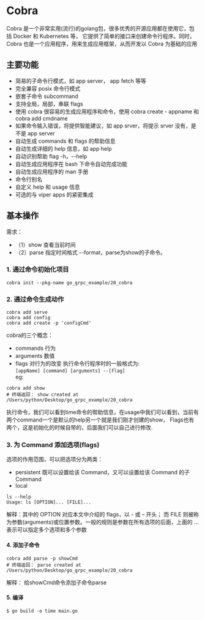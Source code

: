 # Cobra
Cobra 是一个非常实用(流行)的golang包，很多优秀的开源应用都在使用它，包括 Docker 和 Kubernetes 等，
它提供了简单的接口来创建命令行程序。同时，Cobra 也是一个应用程序，用来生成应用框架，从而开发以 Cobra 为基础的应用
## 主要功能
* 简易的子命令行模式，如 app server， app fetch 等等
* 完全兼容 posix 命令行模式
* 嵌套子命令 subcommand
* 支持全局，局部，串联 flags
* 使用 cobra 很容易的生成应用程序和命令，使用 cobra create - appname 和 cobra add cmdname
* 如果命令输入错误，将提供智能建议，如 app srver，将提示 srver 没有，是不是 app server
* 自动生成 commands 和 flags 的帮助信息
* 自动生成详细的 help 信息，如 app help
* 自动识别帮助 flag -h，--help
* 自动生成应用程序在 bash 下命令自动完成功能
* 自动生成应用程序的 man 手册
* 命令行别名
* 自定义 help 和 usage 信息
* 可选的与 viper apps 的紧密集成

## 基本操作
需求：
- （1）show 查看当前时间
- （2）parse 指定时间格式 --format，parse为show的子命令。

### 1. 通过命令初始化项目
```shell script
cobra init --pkg-name go_grpc_example/20_cobra
```
### 2. 通过命令生成动作
```shell script
cobra add serve
cobra add config
cobra add create -p 'configCmd'
```
cobra的三个概念：
* commands 行为
* arguments 数值
* flags 对行为的改变
执行命令行程序时的一般格式为:  
`[appName] [command] [arguments] --[flag]`  
  eg:
```shell script
cobra add show
# 终端返回： show created at /Users/python/Desktop/go_grpc_example/20_cobra

```
  
执行命令，我们可以看到time命令的帮助信息，在usage中我们可以看到，当前有两个command一个是默认的help另一个就是我们刚才创建的show，
Flags也有两个，这是初始化的时候自带的，后面我们可以自己进行修改.  
### 3. 为 Command 添加选项(flags)  

选项的作用范围，可以把选项分为两类：  
* persistent 既可以设置给该 Command，又可以设置给该 Command 的子 Command
* local  
```shell script
ls --help
Usage: ls [OPTION]... [FILE]...
```  
解释：其中的 OPTION 对应本文中介绍的 flags，以 - 或 – 开头；
而 FILE 则被称为参数(arguments)或位置参数。一般的规则是参数在所有选项的后面，上面的 … 表示可以指定多个选项和多个参数
#### 4. 添加子命令
```shell script
cobra add parse -p showCmd  
# 终端返回： parse created at /Users/python/Desktop/go_grpc_example/20_cobra
```
解释： 给showCmd命令添加子命令parse


#### 5. 编译
```shell script
$ go build -o time main.go
``` 